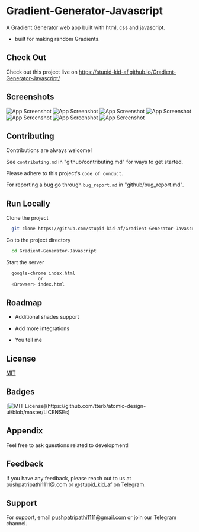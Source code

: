 
# Gradient-Generator-Javascript

A Gradient Generator web app built with html, css and javascript.

- built for making random Gradients.

## Check Out

Check out this project live on 
https://stupid-kid-af.github.io/Gradient-Generator-Javascript/


## Screenshots

![App Screenshot](https://user-images.githubusercontent.com/54206927/135630750-2a80a287-b2c1-43dc-af6a-af0a66403b18.png)
![App Screenshot](https://user-images.githubusercontent.com/54206927/135630926-30134b64-dc50-4490-87f6-e245f700b5ff.png)
![App Screenshot](https://user-images.githubusercontent.com/54206927/135630934-38e6c842-23fa-47f2-949b-b28a65d20df0.png)
![App Screenshot](https://user-images.githubusercontent.com/54206927/135630937-e440c97a-f203-481c-8934-88603ffe4de4.png)
![App Screenshot](https://user-images.githubusercontent.com/54206927/135630939-e0f4f003-a79a-4829-a1a0-fadf013e4567.png)
![App Screenshot](https://user-images.githubusercontent.com/54206927/135630942-34d73065-9c50-42db-9c45-8d260f18a192.png)
![App Screenshot](https://user-images.githubusercontent.com/54206927/135630944-7c0245aa-c2c3-4975-8d3d-e08a72900cb2.png)

  
## Contributing

Contributions are always welcome!

See `contributing.md` in "github/contributing.md" for ways to get started.

Please adhere to this project's `code of conduct`.

For reporting a bug go through `bug_report.md` in "github/bug_report.md".

  
## Run Locally

Clone the project

```bash
  git clone https://github.com/stupid-kid-af/Gradient-Generator-Javascript.git
```

Go to the project directory

```bash
  cd Gradient-Generator-Javascript
```

Start the server

```bash
  google-chrome index.html
            or
  <Browser> index.html
```

  
## Roadmap

- Additional shades support

- Add more integrations

- You tell me

  
## License

[MIT](https://choosealicense.com/licenses/mit/)

  
## Badges

[![MIT License](https://img.shields.io/apm/l/atomic-design-ui.svg?)](https://github.com/tterb/atomic-design-ui/blob/master/LICENSEs)

## Appendix

Feel free to ask questions related to development!

  
## Feedback

If you have any feedback, please reach out to us at pushpatripathi1111@.com
                or
@stupid_kid_af  on Telegram.              
## Support

For support, email pushpatripathi1111@gmail.com or join our Telegram channel.

  
